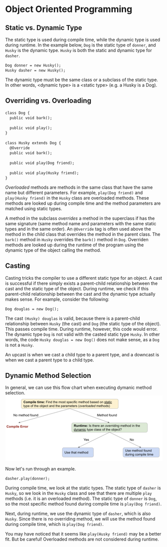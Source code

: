 # Object Oriented Programming 

## Static vs. Dynamic Type
The static type is used during compile time, while the dynamic type is used during runtime. In the example below, `Dog` is the static type of `donner`, and `Husky` is the dynamic type. `Husky` is both the static and dynamic type for `dasher`. 
```
Dog donner = new Husky();
Husky dasher = new Husky();
```
The dynamic type must be the same class or a subclass of the static type. In other words, \<dynamic type\> is a \<static type\> (e.g. a Husky is a Dog). 

## Overriding vs. Overloading 
```
class Dog {
  public void bark();
  
  public void play();
}

class Husky extends Dog {
  @Override
  public void bark();
  
  public void play(Dog friend);
  
  public void play(Husky friend);
}
```
_Overloaded_ methods are methods in the same class that have the same name but different parameters. For example, `play(Dog friend)` and `play(Husky friend)` in the `Husky` class are overloaded methods. These methods are looked up during compile time and the method parameters are matched using static types. 

A method in the subclass _overrides_ a method in the superclass if has the same signature (same method name and parameters with the same static types and in the same order). An `@Override` tag is often used above the method in the child class that overrides the method in the parent class. The `bark()` method in `Husky` overrides the `bark()` method in `Dog`. Overriden methods are looked up during the runtime of the program using the dynamic type of the object calling the method. 

## Casting
Casting tricks the compiler to use a different static type for an object. A cast is successful if there simply exists a parent-child relationship between the cast and the static type of the object. During runtime, we check if this parent-child relationship between the cast and the dynamic type actually makes sense. For example, consider the following:
```
Dog douglas = new Dog();
```
The cast `(Husky) douglas` is valid, because there is a parent-child relationship between `Husky` (the cast) and `Dog` (the static type of the object). This passes compile time. During runtime, however, this code would error. The dynamic type `Dog` is not valid with the casted static type `Husky`. In other words, the code `Husky douglas = new Dog()` does not make sense, as a `Dog` is not a `Husky`. 

An upcast is when we cast a child type to a parent type, and a downcast is when we cast a parent type to a child type. 

## Dynamic Method Selection
In general, we can use this flow chart when executing dymanic method selection. 
![Dynamic method selection flow chart](imgs/dynamic-method-selection.png)

Now let's run through an example.
```
dasher.play(donner);
```
During compile time, we look at the static types. The static type of `dasher` is `Husky`, so we look in the `Husky` class and see that there are multiple `play` methods (i.e. it is an overloaded method). The static type of `donner` is `Dog`, so the most specific method found during compile time is `play(Dog friend)`. 

Next, during runtime, we use the dynamic type of `dasher`, which is also `Husky`. Since there is no overriding method, we will use the method found during compile time, which is `play(Dog friend)`.

You may have noticed that it seems like `play(Husky friend)` may be a better fit. But be careful! Overloaded methods are not considered during runtime. 
